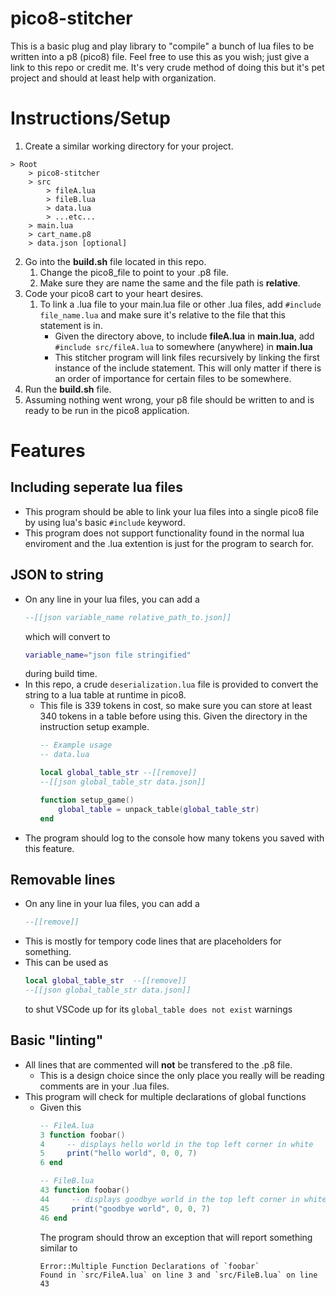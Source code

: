 # pico8-stitcher
This is a basic plug and play library to "compile" a bunch of lua files to be written into a p8 (pico8) file.
Feel free to use this as you wish; just give a link to this repo or credit me. It's very crude method of doing this but it's pet project and should at least help with organization. 

# Instructions/Setup
1) Create a similar working directory for your project.
```
> Root
    > pico8-stitcher
    > src
        > fileA.lua
        > fileB.lua
        > data.lua
        > ...etc...
    > main.lua
    > cart_name.p8
    > data.json [optional]
```
2) Go into the **build.sh** file located in this repo.
    1) Change the pico8_file to point to your .p8 file.
    2) Make sure they are name the same and the file path is **relative**.
3) Code your pico8 cart to your heart desires.
    1) To link a .lua file to your main.lua file or other .lua files, add `#include file_name.lua` and make sure it's relative to the file that this statement is in.
        - Given the directory above, to include **fileA.lua** in **main.lua**, add `#include src/fileA.lua` to somewhere (anywhere) in **main.lua**
        - This stitcher program will link files recursively by linking the first instance of the include statement. This will only matter if there is an order of importance for certain files to be somewhere.
4) Run the **build.sh** file.
5) Assuming nothing went wrong, your p8 file should be written to and is ready to be run in the pico8 application.

# Features
## Including seperate lua files
- This program should be able to link your lua files into a single pico8 file by using lua's basic `#include` keyword. 
- This program does not support functionality found in the normal lua enviroment and the .lua extention is just for the program to search for.
## JSON to string
- On any line in your lua files, you can add a 
    ```lua
    --[[json variable_name relative_path_to.json]]
    ```
    which will convert to 
    ```lua
    variable_name="json file stringified"
    ```
    during build time.
- In this repo, a crude `deserialization.lua` file is provided to convert the string to a lua table at runtime in pico8.
    - This file is 339 tokens in cost, so make sure you can store at least 340 tokens in a table before using this. Given the directory in the instruction setup example.
        ```lua
        -- Example usage
        -- data.lua

        local global_table_str --[[remove]]
        --[[json global_table_str data.json]]

        function setup_game()
            global_table = unpack_table(global_table_str)
        end
        ```
- The program should log to the console how many tokens you saved with this feature.
## Removable lines
- On any line in your lua files, you can add a 
    ```lua
    --[[remove]]
    ```
- This is mostly for tempory code lines that are placeholders for something.
- This can be used as 
    ```lua
    local global_table_str  --[[remove]]
    --[[json global_table_str data.json]]
    ```
    to shut VSCode up for its `global_table does not exist` warnings 
## Basic "linting"
- All lines that are commented will **not** be transfered to the .p8 file.
    - This is a design choice since the only place you really will be reading comments are in your .lua files.
- This program will check for multiple declarations of global functions
    - Given this
        ```lua
        -- FileA.lua
        3 function foobar()
        4     -- displays hello world in the top left corner in white
        5     print("hello world", 0, 0, 7)   
        6 end
        ```
        ```lua
        -- FileB.lua
        43 function foobar()
        44     -- displays goodbye world in the top left corner in white
        45     print("goodbye world", 0, 0, 7)   
        46 end
        ```
        The program should throw an exception that will report something similar to 
        ```
        Error::Multiple Function Declarations of `foobar`
        Found in `src/FileA.lua` on line 3 and `src/FileB.lua` on line 43
        ```